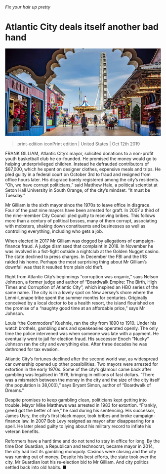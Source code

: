 ###### Fix your hair up pretty

# Atlantic City deals itself another bad hand 

![image](images/20191012_USP003_0.jpg) 

> print-edition iconPrint edition | United States | Oct 12th 2019 

FRANK GILLIAM, Atlantic City’s mayor, solicited donations to a non-profit youth basketball club he co-founded. He promised the money would go to helping underprivileged children. Instead he defrauded contributors of $87,000, which he spent on designer clothes, expensive meals and trips. He pled guilty in a federal court on October 3rd to fraud and resigned from office hours later. His disgrace barely registered among the city’s residents. “Oh, we have corrupt politicians,” said Matthew Hale, a political scientist at Seton Hall University in South Orange, of the city’s mindset. “It must be Tuesday.” 

Mr Gilliam is the sixth mayor since the 1970s to leave office in disgrace. Four of the past nine mayors have been arrested for graft. In 2007 a third of the nine-member City Council pled guilty to receiving bribes. This follows more than a century of political bosses, many of them corrupt, associating with mobsters, shaking down constituents and businesses as well as controlling everything, including who gets a job. 

When elected in 2017 Mr Gilliam was dogged by allegations of campaign-finance fraud. A judge dismissed that complaint in 2018. In November he was involved in a fist-fight outside a nightclub at the Golden Nugget casino. The state declined to press charges. In December the FBI and the IRS raided his home. Perhaps the most surprising thing about Mr Gilliam’s downfall was that it resulted from plain old theft. 

Right from Atlantic City’s beginnings “corruption was organic,” says Nelson Johnson, a former judge and author of “Boardwalk Empire: The Birth, High Times and Corruption of Atlantic City”, which inspired an HBO series of the same name. The city is in a lovely spot on New Jersey’s shore where the Lenni-Lenape tribe spent the summer months for centuries. Originally conceived by a local doctor to be a health resort, the island flourished on the promise of a “naughty good time at an affordable price,” says Mr Johnson. 

Louis “the Commodore” Kuehnle, ran the city from 1890 to 1910. Under his watch brothels, gambling dens and speakeasies operated openly. The only time the police intervened was when someone was late with a payment. He eventually went to jail for election fraud. His successor Enoch “Nucky” Johnson ran the city and everything else. After three decades he was dethroned for tax evasion. 

Atlantic City’s fortunes declined after the second world war, as widespread car ownership opened up other possibilities. Two mayors were arrested for extortion in the early 1970s. Some of the city’s glamour came back after gambling was legalised in 1976, bringing in millions of fast dollars. “There was a mismatch between the money in the city and the size of the city itself (the population is 38,000),” says Bryant Simon, author of “Boardwalk of Dreams.” 

Despite promises to keep gambling clean, politicians kept getting into trouble. Mayor Mike Matthews was arrested in 1983 for extortion. “Frankly, greed got the better of me,” he said during his sentencing. His successor, James Usry, the city’s first black mayor, took bribes and broke campaign-finance law. In 2007 Bob Levy resigned as mayor after disappearing for a spell. He later plead guilty to lying about his military record to inflate his veteran benefits. 

Reformers have a hard time and do not tend to stay in office for long. By the time Don Guardian, a Republican and technocrat, became mayor in 2014, the city had lost its gambling monopoly. Casinos were closing and the city was running out of money. Despite his best efforts, the state took over the city. Mr Guardian lost his re-election bid to Mr Gilliam. And city politics settled back into old habits. ■ 

